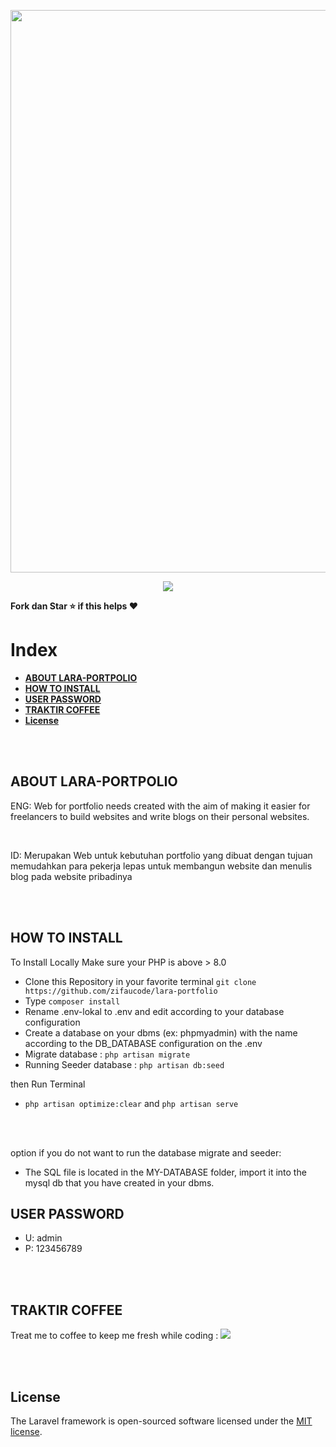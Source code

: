 <p align="center"><a href="https://github.com/zifaucode/lara-portfolio" target="_blank"><img src="https://github.com/zifaucode/lara-portfolio/assets/33486013/bb3a7afa-9cc1-40b7-bfde-a22d326479c9" width="900"></a></p>

<p align="center">
<a href="https://trakteer.id/zifau"><img src="https://img.shields.io/static/v1?label=Trakteer&message=zifaucode&color=C02433"></a>
</p>

<b>Fork dan Star ⭐ if this helps ♥️</b>

# Index

-   **[ABOUT LARA-PORTPOLIO](#about-lara-portfolio)**
-   **[HOW TO INSTALL](#how-to-install)**
-   **[USER PASSWORD](#user-password)**
-   **[TRAKTIR COFFEE](#traktir-kopi)**
-   **[License](#license)**

<br>
<br>

## ABOUT LARA-PORTPOLIO

ENG:
Web for portfolio needs created with the aim of making it easier for freelancers to build websites and write blogs on their personal websites.

<br>

ID:
Merupakan Web untuk kebutuhan portfolio yang dibuat dengan tujuan memudahkan para pekerja lepas untuk membangun website dan menulis blog pada website pribadinya

<br>
<br>

## HOW TO INSTALL

To Install Locally Make sure your PHP is above > 8.0

-   Clone this Repository in your favorite terminal `git clone https://github.com/zifaucode/lara-portfolio`
-   Type `composer install`
-   Rename .env-lokal to .env and edit according to your database configuration
-   Create a database on your dbms (ex: phpmyadmin) with the name according to the DB_DATABASE configuration on the .env
-   Migrate database : `php artisan migrate`
-   Running Seeder database : `php artisan db:seed`

then Run Terminal

-   `php artisan optimize:clear` and `php artisan serve`

<br>
<br>

option if you do not want to run the database migrate and seeder:

-   The SQL file is located in the MY-DATABASE folder, import it into the mysql db that you have created in your dbms.

## USER PASSWORD

-   U: admin
-   P: 123456789

<br>
<br>

## TRAKTIR COFFEE

Treat me to coffee to keep me fresh while coding : <a href="https://trakteer.id/zifau"><img src="https://img.shields.io/static/v1?label=Trakteer&message=zifaucode&color=C02433"></a>

<br>
<br>

## License

The Laravel framework is open-sourced software licensed under the [MIT license](https://opensource.org/licenses/MIT).
